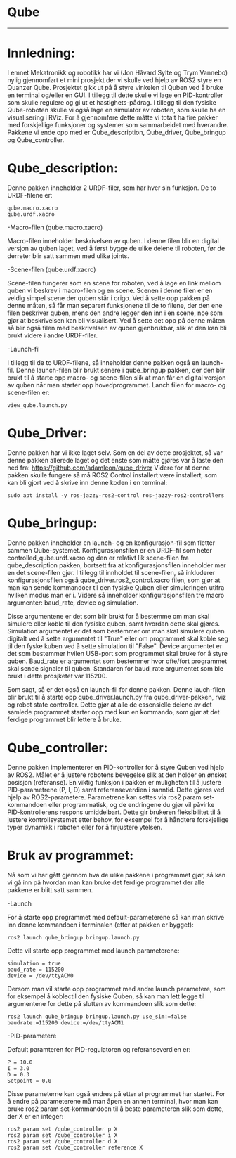 # Qube
-----
# Innledning:
I emnet Mekatronikk og robotikk har vi (Jon Håvard Sylte og Trym Vannebo) nylig gjennomført et mini prosjekt der vi skulle ved hjelp av ROS2 styre en Quanzer Qube. 
Prosjektet gikk ut på å styre vinkelen til Quben ved å bruke en terminal og/eller en GUI. I tillegg til dette skulle vi lage en PID-kontroller som skulle regulere og gi ut et hastighets-pådrag. I tillegg til den fysiske Qube-roboten skulle vi også lage en simulator av roboten, som skulle ha en visualisering i RViz. For å gjennomføre dette måtte vi totalt ha fire pakker med forskjellige funksjoner og systemer som sammarbeidet med hverandre. Pakkene vi ende opp med er Qube_description, Qube_driver, Qube_bringup og Qube_controller. 

# Qube_description:
Denne pakken inneholder 2 URDF-filer, som har hver sin funksjon. De to URDF-filene er: 

    qube.macro.xacro
    qube.urdf.xacro
-Macro-filen (qube.macro.xacro)

Macro-filen inneholder beskrivelsen av quben. I denne filen blir en digital versjon av quben laget, ved å først bygge de ulike delene til roboten, før de derreter blir satt sammen med ulike joints.

-Scene-filen (qube.urdf.xacro)

Scene-filen fungerer som en scene for roboten, ved å lage en link mellom quben vi beskrev i macro-filen og en scene. Scenen i denne filen er en veldig simpel scene der quben står i origo. Ved å sette opp pakken på denne måten, så får man separert funksjonene til de to filene, der den ene filen beskriver quben, mens den andre legger den inn i en scene, noe som gjør at beskrivelsen kan bli visualisert. Ved å sette det opp på denne måten så blir også filen med beskrivelsen av quben gjenbrukbar, slik at den kan bli brukt videre i andre URDF-filer.

-Launch-fil

I tillegg til de to URDF-filene, så inneholder denne pakken også en launch-fil. Denne launch-filen blir brukt senere i qube_bringup pakken, der den blir brukt til å starte opp macro- og scene-filen slik at man får en digital versjon av quben når man starter opp hovedprogrammet. Lanch filen for macro- og scene-filen er:

    view_qube.launch.py

# Qube_Driver:
Denne pakken har vi ikke laget selv. Som en del av dette prosjektet, så var denne pakken allerede laget og det enste som måtte gjøres var å laste den ned fra: https://github.com/adamleon/qube_driver
Videre for at denne pakken skulle fungere så må ROS2 Control installert være installert, som kan bli gjort ved å skrive inn denne koden i en terminal:
    
    sudo apt install -y ros-jazzy-ros2-control ros-jazzy-ros2-controllers


# Qube_bringup:
Denne pakken inneholder en launch- og en konfigurasjon-fil som fletter sammen Qube-systemet. Konfigurasjonsfilen er en URDF-fil som heter controlled_qube.urdf.xacro og den er relativt lik scene-filen fra qube_description pakken, bortsett fra at konfigurasjonsfilen inneholder mer en det scene-filen gjør. I tillegg til innholdet til scene-filen, så inkluderer konfigurasjonsfilen også qube_driver.ros2_control.xacro filen, som gjør at man kan sende kommandoer til den fysiske Quben eller simuleringen utifra hvilken modus man er i. Videre så inneholder konfigurasjonsfilen tre macro argumenter: baud_rate, device og simulation. 

Disse argumentene er det som blir brukt for å bestemme om man skal simulere eller koble til den fysiske quben, samt hvordan dette skal gjøres. Simulation argumentet er det som bestemmer om man skal simulere quben digitalt ved å sette argumentet til "True" eller om programmet skal koble seg til den fyske kuben ved å sette simulation til "False". Device argumentet er det som bestemmer hvilen USB-port som programmet skal bruke for å styre quben. Baud_rate er argumentet som bestemmer hvor ofte/fort programmet skal sende signaler til quben. Standaren for baud_rate argumentet som ble brukt i dette prosjketet var 115200.

Som sagt, så er det også en launch-fil for denne pakken. Denne lauch-filen blir brukt til å starte opp qube_driver.launch.py fra qube_driver-pakken, rviz og robot state controller. Dette gjør at alle de essensielle delene av det samlede programmet starter opp med kun en kommando, som gjør at det ferdige programmet blir lettere å bruke.

# Qube_controller:
Denne pakken implementerer en PID-kontroller for å styre Quben ved hjelp av ROS2. Målet er å justere robotens bevegelse slik at den holder en ønsket posisjon (referanse). En viktig funksjon i pakken er muligheten til å justere PID-parametrene (P, I, D) samt referanseverdien i sanntid. Dette gjøres ved hjelp av ROS2-parametere. Parametrene kan settes via ros2 param set-kommandoen eller programmatisk, og de endringene du gjør vil påvirke PID-kontrollerens respons umiddelbart. Dette gir brukeren fleksibilitet til å justere kontrollsystemet etter behov, for eksempel for å håndtere forskjellige typer dynamikk i roboten eller for å finjustere ytelsen.

# Bruk av programmet:
Nå som vi har gått gjennom hva de ulike pakkene i programmet gjør, så kan vi gå inn på hvordan man kan bruke det ferdige programmet der alle pakkene er blitt satt sammen. 

-Launch

For å starte opp programmet med default-parameterene så kan man skrive inn denne kommandoen i terminalen (etter at pakken er bygget):
   
    ros2 launch qube_bringup bringup.launch.py
Dette vil starte opp programmet med launch parameterene:

    simulation = true
    baud_rate = 115200
    device = /dev/ttyACM0    

Dersom man vil starte opp programmet med andre launch parametere, som for eksempel å koblectil den fysiske Quben, så kan man lett legge til argumentene for dette på slutten av kommandoen slik som dette:

    ros2 launch qube_bringup bringup.launch.py use_sim:=false baudrate:=115200 device:=/dev/ttyACM1

-PID-parametere

Default paramteren for PID-regulatoren og referanseverdien er:

    P = 10.0
    I = 3.0
    D = 0.3
    Setpoint = 0.0
Disse parameterne kan også endres på etter at programmet har startet. For å endre på parameterene må man åpen en annen terminal, hvor man kan bruke ros2 param set-kommandoen til å beste parameteren slik som dette, der X er en integer:

    ros2 param set /qube_controller p X
    ros2 param set /qube_controller i X
    ros2 param set /qube_controller d X
    ros2 param set /qube_controller reference X


